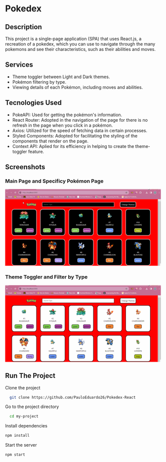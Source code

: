 # Pokedex

## Description

This project is a single-page application (SPA) that uses React.js, a recreation of a pokedex, which you can use to navigate through the many pokemons and see their characteristics, such as their abilities and moves.

## Services

- Theme toggler between Light and Dark themes.
- Pokémon filtering by type.
- Viewing details of each Pokémon, including moves and abilities.

## Tecnologies Used

- PokeAPI: Used for getting the pokémon's information.
- React Router: Adopted in the navigation of the page for there is no refresh in the page when you click in a pokémon.
- Axios: Utilized for the speed of fetching data in certain processes.
- Styled Components: Adopted for facilitating the styling of the components that render on the page.
- Context API: Aplied for its efficiency in helping to create the theme-toggler feature.

## Screenshots

### Main Page and Specificy Pokémon Page

![](https://github.com/PauloEduardo26/Pokedex-React/blob/main/src/gifs/Anima%C3%A7%C3%A3o-menu.gif)

### Theme Toggler and Filter by Type

![](https://github.com/PauloEduardo26/Pokedex-React/blob/main/src/gifs/Anima%C3%A7%C3%A3o-tema-filtro.gif)
 

## Run The Project 
Clone the project  

~~~bash  
  git clone https://github.com/PauloEduardo26/Pokedex-React
~~~

Go to the project directory  

~~~bash  
  cd my-project
~~~

Install dependencies  

~~~bash  
npm install
~~~

Start the server  

~~~bash  
npm start
~~~  
